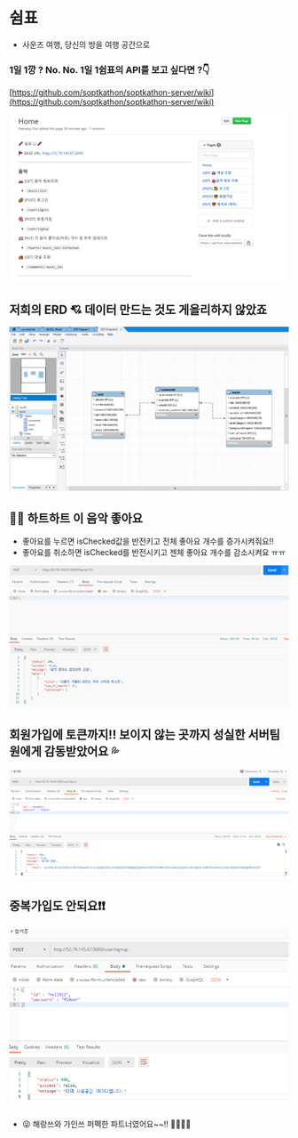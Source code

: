 # 쉼표

- 사운즈 여행, 당신의 방을 여행 공간으로

### 1일 1깡 ? No. No. 1일 1쉼표의 API를 보고 싶다면 ?👇

[https://github.com/soptkathon/soptkathon-server/wiki](https://github.com/soptkathon/soptkathon-server/wiki)

![미리보기](./public/img/api.png)

## 저희의 ERD 💘 데이터 만드는 것도 게을리하지 않았죠

![ERD](./public/img/erd2.png)

## 💖💖 하트하트 이 음악 좋아요

- 좋아요를 누르면 isChecked값을 반전키고 전체 좋아요 개수를 증가시켜줘요!!
- 좋아요를 취소하면 isChecked를 반전시키고 젠체 좋아요 개수를 감소시켜요 ㅠㅠ

![/hearts](./public/img/hearts.gif)

## 회원가입에 토큰까지!! 보이지 않는 곳까지 성실한 서버팀원에게 감동받았어요 💦

![token](./public/img/token.png)

## 중복가입도 안되요❗❗

![중복가입불가](./public/img/signup.png)

- 😜 해랑쓰와 가인쓰 퍼펙한 파트너였어요~~!! 🦾🦾🦾🦾
